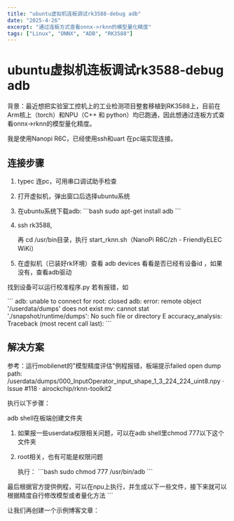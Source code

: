 ```yaml
---
title: "ubuntu虚拟机连板调试rk3588-debug adb"
date: "2025-4-26"
excerpt: "通过连板方式查看onnx->rknn的模型量化精度"
tags: ["Linux", "ONNX", "ADB", "RK3588"]
---
```


# ubuntu虚拟机连板调试rk3588-debug adb

背景：最近想把实验室工控机上的工业检测项目整套移植到RK3588上，目前在Arm核上（torch）和NPU（C++ 和 python）均已跑通，因此想通过连板方式查看onnx->rknn的模型量化精度。

我是使用Nanopi R6C，已经使用ssh和uart 在pc端实现连接。

## 连接步骤

1. typec 连pc，可用串口调试助手检查

2. 打开虚拟机，弹出窗口后选择ubuntu系统

3. 在ubuntu系统下载adb: 
   \`\`\`bash
   sudo apt-get install adb
   \`\`\`

4. ssh rk3588,

   再 cd /usr/bin目录，执行 start_rknn.sh（NanoPi R6C/zh - FriendlyELEC WiKi）

5. 在虚拟机（已装好rk环境）查看 adb devices 看看是否已经有设备id ，如果没有，查看adb驱动

找到设备可以运行校准程序.py 若有报错，如

\`\`\`
adb: unable to connect for root: closed
adb: error: remote object '/userdata/dumps' does not exist
mv: cannot stat './snapshot/runtime/dumps': No such file or directory
E accuracy_analysis: Traceback (most recent call last):
\`\`\`

## 解决方案

参考：运行mobilenet的"模型精度评估"例程报错，板端提示failed open dump path: /userdata/dumps/000_InputOperator_input_shape_1_3_224_224_uint8.npy · Issue #118 · airockchip/rknn-toolkit2

执行以下步骤：
  
adb shell在板端创建文件夹

1. 如果报一些userdata权限相关问题，可以在adb shell里chmod 777以下这个文件夹

2. root相关，也有可能是权限问题

   执行：
   \`\`\`bash
   sudo chmod 777 /usr/bin/adb 
   \`\`\`

最后根据官方提供例程，可以在npu上执行，并生成以下一些文件，接下来就可以根据精度自行修改模型或者量化方法
\`\`\`

让我们再创建一个示例博客文章：
